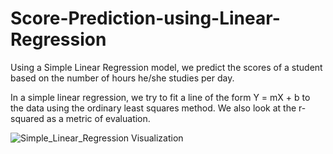 # Score-Prediction-using-Linear-Regression
Using a Simple Linear Regression model, we predict the scores of a student based on the number of hours he/she studies per day.

In a simple linear regression, we try to fit a line of the form Y = mX + b to the data using the ordinary least squares method. We also look at the r-squared as a metric of evaluation.

![Simple_Linear_Regression Visualization](https://user-images.githubusercontent.com/66300295/120319721-f30b0700-c2fe-11eb-93ad-1bef9ffed62e.png)
